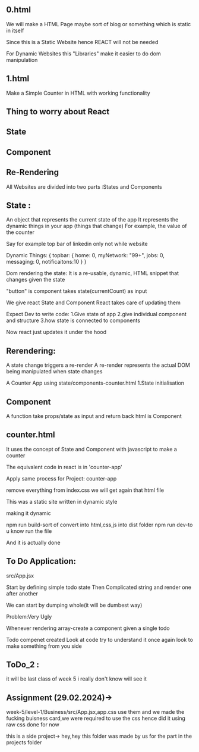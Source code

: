 ## 0.html
We will make a HTML Page maybe sort of blog or something which is static in itself 

Since this is a Static Website hence REACT will not be needed

For Dynamic Websites this "Libraries" make it easier to do dom manipulation

## 1.html
Make a Simple Counter in HTML with working functionality

## Thing to worry about React
## State
## Component
## Re-Rendering

All Websites are divided into two parts :States and Components

## State :
An object that represents the current state of the app
It represents the dynamic things in your app (things that change)
For example, the value of the counter

Say for example top bar of linkedin only not while website

Dynamic Things:
{
  topbar: {
    home: 0, 
    myNetwork: "99+", 
    jobs: 0, 
    messaging: 0, 
    notificaitons:10
    }
  }

Dom rendering the state:
It is a re-usable, dynamic, HTML snippet that changes given the state

"button" is component
takes state(currentCount) as input

We give react State and Component
React takes care of updating them

Expect Dev to write code:
1.Give state of app
2.give individual component and structure
3.how state is connected to components

Now react just updates it under the hood

## Rerendering:
A state change triggers a re-render
A re-render represents the actual DOM being manipulated when state changes

A Counter App using state/components-counter.html
1.State initialisation

## Component
A function take props/state as input and return back html is Component

## counter.html
It uses the concept of State and Component with javascript to make a counter 

The equivalent code in react is in 'counter-app'

Apply same process for Project: counter-app

remove everything from index.css we will get again that html file

This was a static site written in dynamic style

making it dynamic

npm run build-sort of convert into html,css,js into dist folder
npm run dev-to u know run the file

And it is actually done

## To Do Application:
src/App.jsx

Start by defining simple todo state
Then Complicated string and render one after another

We can start by dumping whole(it will be dumbest way)

Problem:Very Ugly

Whenever rendering array-create a component given a single todo

Todo compenet created
Look at code 
try to understand it once again
look to make something from you side

## ToDo_2 :
it will be last class of week 5
i really don't know will see it

## Assignment (29.02.2024)->
week-5/level-1/Business/src/App.jsx,app.css
use them and we made the fucking buisness card,we were required to use the css hence did it using raw css
done for now

this is a side project->
hey,hey this folder was made by us for the part in the projects folder